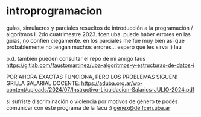 # introprogramacion
guías, simulacros y parciales resueltos de introducción a la programación  / algoritmos I. 2do cuatrimestre 2023. fcen uba.
puede haber errores en las guías, no confíen ciegamente. en los parciales me fue muy bien así que probablemente no tengan muchos errores... espero que les sirva :) lau

p.d. también pueden consultar el repo de mi amigo faus https://gitlab.com/faustomartinez/uba-algoritmos-y-estructuras-de-datos-i




POR AHORA EXACTAS FUNCIONA, PERO LOS PROBLEMAS SIGUEN!
GRILLA SALARIAL DOCENTE: https://aduba.org.ar/wp-content/uploads/2024/07/Instructivo-Liquidacion-Salarios-JULIO-2024.pdf

si sufriste discriminación o violencia por motivos de género te podés comunicar con este programa de la facu :) genex@de.fcen.uba.ar
